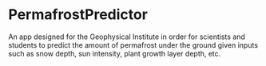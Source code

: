 # PermafrostPredictor
An app designed for the Geophysical Institute in order for scientists and students to predict the amount of permafrost under the ground given inputs such as snow depth, sun intensity, plant growth layer depth, etc.
